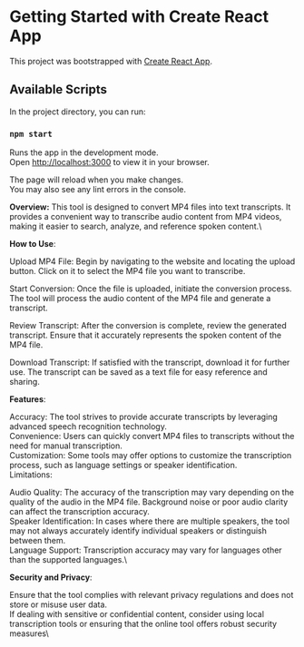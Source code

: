 # Getting Started with Create React App

This project was bootstrapped with [Create React App](https://github.com/facebook/create-react-app).

## Available Scripts

In the project directory, you can run:

### `npm start`

Runs the app in the development mode.\
Open [http://localhost:3000](http://localhost:3000) to view it in your browser.

The page will reload when you make changes.\
You may also see any lint errors in the console.

**Overview:**
This tool is designed to convert MP4 files into text transcripts. It provides a convenient way to transcribe audio content from MP4 videos, making it easier to search, analyze, and reference spoken content.\

**How to Use**:

Upload MP4 File: Begin by navigating to the website and locating the upload button. Click on it to select the MP4 file you want to transcribe.

Start Conversion: Once the file is uploaded, initiate the conversion process. The tool will process the audio content of the MP4 file and generate a transcript.

Review Transcript: After the conversion is complete, review the generated transcript. Ensure that it accurately represents the spoken content of the MP4 file.

Download Transcript: If satisfied with the transcript, download it for further use. The transcript can be saved as a text file for easy reference and sharing.

**Features**:

Accuracy: The tool strives to provide accurate transcripts by leveraging advanced speech recognition technology.\
Convenience: Users can quickly convert MP4 files to transcripts without the need for manual transcription.\
Customization: Some tools may offer options to customize the transcription process, such as language settings or speaker identification.\
Limitations:

Audio Quality: The accuracy of the transcription may vary depending on the quality of the audio in the MP4 file. Background noise or poor audio clarity can affect the transcription accuracy.\
Speaker Identification: In cases where there are multiple speakers, the tool may not always accurately identify individual speakers or distinguish between them.\
Language Support: Transcription accuracy may vary for languages other than the supported languages.\

**Security and Privacy**:

Ensure that the tool complies with relevant privacy regulations and does not store or misuse user data.\
If dealing with sensitive or confidential content, consider using local transcription tools or ensuring that the online tool offers robust security measures\
